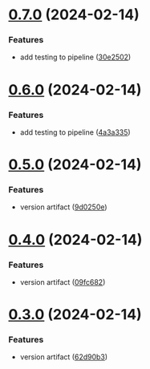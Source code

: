 # [0.7.0](https://github.com/DALIMOORE/cicd1/compare/v0.6.0...v0.7.0) (2024-02-14)


### Features

* add testing to pipeline ([30e2502](https://github.com/DALIMOORE/cicd1/commit/30e2502e6f2ebe2291757a05f3402af7a3d09112))



# [0.6.0](https://github.com/DALIMOORE/cicd1/compare/v0.5.0...v0.6.0) (2024-02-14)


### Features

* add testing to pipeline ([4a3a335](https://github.com/DALIMOORE/cicd1/commit/4a3a335d0a39afc8d29e11029cfa6cd3964454a4))



# [0.5.0](https://github.com/DALIMOORE/cicd1/compare/v0.4.0...v0.5.0) (2024-02-14)


### Features

* version artifact ([9d0250e](https://github.com/DALIMOORE/cicd1/commit/9d0250eda3ff562e5a76d658c8d8e6816c0284ba))



# [0.4.0](https://github.com/DALIMOORE/cicd1/compare/v0.3.0...v0.4.0) (2024-02-14)


### Features

* version artifact ([09fc682](https://github.com/DALIMOORE/cicd1/commit/09fc682eb1933f8bb60a7f7a2dea715917f7a3dc))



# [0.3.0](https://github.com/DALIMOORE/cicd1/compare/v0.2.0...v0.3.0) (2024-02-14)


### Features

* version artifact ([62d90b3](https://github.com/DALIMOORE/cicd1/commit/62d90b34678bd7f5c894099f827dcec3b3038e98))



